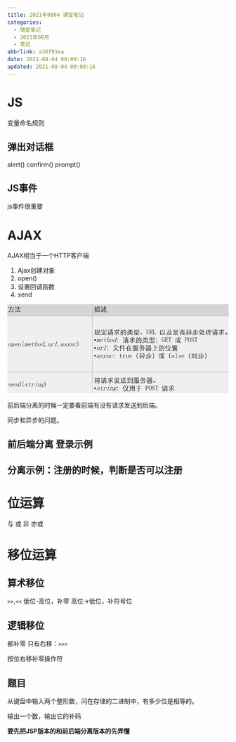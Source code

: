 ```yaml
---
title: 2021年0804 课堂笔记
categories:
  - 随堂笔记
  - 2021年08月
  - 笔记
abbrlink: a36f91ea
date: 2021-08-04 09:09:16
updated: 2021-08-04 09:09:16
---
```

# JS
变量命名规则
## 弹出对话框
alert()
confirm()
prompt()

## JS事件
js事件很重要

# AJAX
AJAX相当于一个HTTP客户端

1. Ajax创建对象
2. open()
3. 设置回调函数
4. send



![image-20210804101829879](https://raw.githubusercontent.com/lanlan2017/images/master/Blog/2021/08/20210804101837.png)
<!-- HTTP协议详解 -->

前后端分离的时候一定要看前端有没有请求发送到后端。

同步和异步的问题。

## 前后端分离 登录示例

## 分离示例：注册的时候，判断是否可以注册

# 位运算
与
或
非
亦或
# 移位运算
## 算术移位
`>>`,`<<`
低位-高位，补零
高位->低位，补符号位
## 逻辑移位
都补零
只有右移：`>>>`

按位右移补零操作符

## 题目
从键盘中输入两个整形数，问在存储的二进制中，有多少位是相等的。

输出一个数，输出它的补码


**要先把JSP版本的和前后端分离版本的先弄懂**
